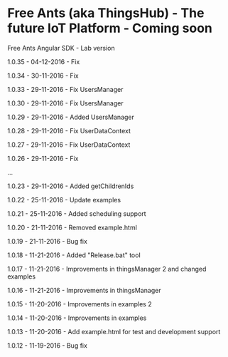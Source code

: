 # Free Ants (aka ThingsHub) - The future IoT Platform - Coming soon

Free Ants Angular SDK - Lab version

1.0.35 - 04-12-2016 - Fix

1.0.34 - 30-11-2016 - Fix

1.0.33 - 29-11-2016 - Fix UsersManager

1.0.30 - 29-11-2016 - Fix UsersManager

1.0.29 - 29-11-2016 - Added UsersManager

1.0.28 - 29-11-2016 - Fix UserDataContext

1.0.27 - 29-11-2016 - Fix UserDataContext

1.0.26 - 29-11-2016 - Fix

...

1.0.23 - 29-11-2016 - Added getChildrenIds

1.0.22 - 25-11-2016 - Update examples

1.0.21 - 25-11-2016 - Added scheduling support

1.0.20 - 21-11-2016 - Removed example.html

1.0.19 - 21-11-2016 - Bug fix

1.0.18 - 11-21-2016 - Added "Release.bat" tool 

1.0.17 - 11-21-2016 - Improvements in thingsManager 2 and changed examples

1.0.16 - 11-21-2016 - Improvements in thingsManager

1.0.15 - 11-20-2016 - Improvements in examples 2

1.0.14 - 11-20-2016 - Improvements in examples

1.0.13 - 11-20-2016 - Add example.html for test and development support

1.0.12 - 11-19-2016 - Bug fix


